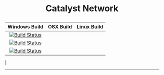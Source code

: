 # <p style="text-align: center;"> Catalyst Network </p>

|Windows Build   |OSX Build   |Linux Build   |
|:-:|:-:|:-:|
|[![Build Status](https://dev.azure.com/AtlasCityIO/catalyst-network/_apis/build/status/catalyst-network-windows-build-develop?branchName=develop)](https://dev.azure.com/AtlasCityIO/catalyst-network/_build/latest?definitionId=3&branchName=develop)
   |[![Build Status](https://dev.azure.com/AtlasCityIO/catalyst-network/_apis/build/status/catalyst-network-osx-build-develop?branchName=develop)](https://dev.azure.com/AtlasCityIO/catalyst-network/_build/latest?definitionId=2&branchName=develop)
   |[![Build Status](https://dev.azure.com/AtlasCityIO/catalyst-network/_apis/build/status/catalyst-network-linux-build-develop?branchName=develop)](https://dev.azure.com/AtlasCityIO/catalyst-network/_build/latest?definitionId=1&branchName=develop)
   |

<hr/>